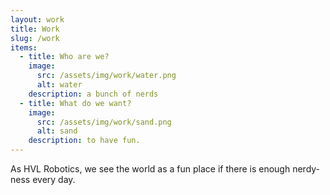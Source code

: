 ```yaml
---
layout: work
title: Work
slug: /work
items:
  - title: Who are we?
    image:
      src: /assets/img/work/water.png
      alt: water
    description: a bunch of nerds
  - title: What do we want?
    image:
      src: /assets/img/work/sand.png
      alt: sand
    description: to have fun.
---
```


As HVL Robotics, we see the world as a fun place if there is enough nerdy-ness every day.
<br />
<br />
